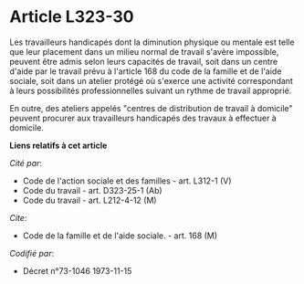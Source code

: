 # Article L323-30

Les travailleurs handicapés dont la diminution physique ou mentale est telle que leur placement dans un milieu normal de
travail s'avère impossible, peuvent être admis selon leurs capacités de travail, soit dans un centre d'aide par le travail
prévu à l'article 168 du code de la famille et de l'aide sociale, soit dans un atelier protégé où s'exerce une activité
correspondant à leurs possibilités professionnelles suivant un rythme de travail approprié.

En outre, des ateliers appelés "centres de distribution de travail à domicile" peuvent procurer aux travailleurs handicapés
des travaux à effectuer à domicile.

**Liens relatifs à cet article**

_Cité par_:

  - Code de l'action sociale et des familles - art. L312-1 (V)
  - Code du travail - art. D323-25-1 (Ab)
  - Code du travail - art. L212-4-12 (M)

_Cite_:

  - Code de la famille et de l'aide sociale. - art. 168 (M)

_Codifié par_:

  - Décret n°73-1046 1973-11-15
